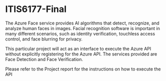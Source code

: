 # ITIS6177-Final


The Azure Face service provides AI algorithms that detect, recognize, and analyze human
faces in images. Facial recognition software is important in many different scenarios, such as
identity verification, touchless access control, and face blurring for privacy.

This particular project will act as an interface to execute the Azure API without explicitly
registering for the Azure API. The services provided are Face Detection and Face Verification.

Please refer to the Project report for the instructions on how to execute the API
